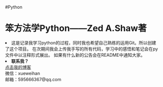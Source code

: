#Python
<h1>笨方法学Python——Zed A.Shaw著</h1>
<p>
	<li>
    这是记录我学习python的过程，同时我也希望自己熟练的运用Git。所以创建了这个项目。
    在次期间我会上传我手写的所有代码，学习中的感悟和笔记会在py文件中以注释形式展出。
    如果有什么新的公告会在README中通知大家。
	</li>
	<li>
		<strong>联系我？</strong><br>
		<a href="http://www.cnblogs.com/xueweihan/">点击我的博客</a><br>
        微信：xueweihan<br>
        邮箱：595666367@qq.com
	</li>
</p>
<!--常用html标签：
有序标签：
      <OL>
	  <LI>有序标签</LI>
	  <LI>有序标签</LI>
	  <LI>有序标签</LI>	
 	  </OL>
连接： 	  
 	  <a href="url">Link text</a>
 	  
-->
<p>
	<h2>
	2015-5-22声明4：
	</h2>
	<ol>
	    <li>
	        我决定用linux系统了,现在用"麒麟系统"(貌似被好多人瞧不起我用麒麟)，反正我觉得很适合我。
	        不论如何我现在可以在终端输入中文了，也就是说我的commit可以写成中文信息了。	
	    </li>
	    <li>
	        我决定要把我原来写的ex全部都重看并改写，主要改写：编码格式要改的好看一些（我现在还不确定什么样的代码
	        叫做优雅，所以我只能说改的‘好看’）;重写commit信息
	    </li>
	    <li>我把最新的声明写在上面，哈哈，我刚发现这个问题——写在下面不好找。。。</li><br>
	    <strong><a href="http://www.cnblogs.com/xueweihan/">点击我的博客</a></strong>
	</ol>
</p>

<p>
	<h2>
	2015-5-21声明3：
	</h2>
	1.关于commit的信息，我发现我写的commit -m "xxx"没有什么实际意义，这样很不好，我从今天开始就写英文的commit。	
	<br>
	2.每个文件单独提交，不一次提交很多个文件。<br>
	<strong>我的博客：http://www.cnblogs.com/xueweihan/</strong>	
	
</p>

<p>
	<h2>
	声明2：
	</h2>
	我突然发现：我多个py文件上传 写一个commit，这样的话，观看者必须打开ex.py的文件才可以看到内容！
	<br>
	所以我打算从ex26.py开始每个文件都单个上传，这样写的commit信息有助于让大家快速的找到自己需要的文件！
	<br>
	结果我发现一个严肃的问题：commit没法写中文！(我认为比较麻烦) god 饶恕我这个败给四级狗的凡人吧！<br>
	所以我决定还是：多个文件一起上传，写一个commit。。。。
	
</p>

<p>
    <h2>
        声明1：
	</h2>
	    这里有ex26考试的文件，原来书中的网址已经不提供下载了，我也是在别的地方找到的。
		好了，如果前面的东西都跟着做了的话，现在是时候挑战一下了。
		动手把exercise26.txt放到.py的文件中改错吧。
		
</p>
	



